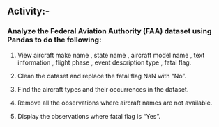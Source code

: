## Activity:-

### Analyze the Federal Aviation Authority (FAA) dataset using Pandas to do the following:

1. View aircraft make name , state name , aircraft model name , text information , flight phase , event description type , fatal flag.

2. Clean the dataset and replace the fatal flag NaN with “No”.

3. Find the aircraft types and their occurrences in the dataset.

4. Remove all the observations where aircraft names are not available.

5. Display the observations where fatal flag is “Yes”.
